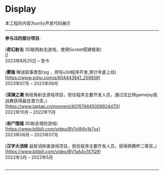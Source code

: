 # Display
 本工程的内容为unity开发代码展示<br />
 ****
__参与过的部分项目__:<br />
<br/>
(__奇幻射击__ 3D联网射击游戏，使用Socket搭建框架)<br/>[]<br/>
2023年8月25日 – 至今<br/>
<br/>
(__雾隐__ 解谜叙事类型rpg ，担任u3d程序开发,预计年底上线)<br/>[https://www.sohu.com/a/604443841_258858]<br />
2023年07月 – 2023年09月<br/>
<br/>
(__深渊之潮__  俯视角射击游戏项目，担任程序主要开发人员，通过吉比特gamejay挑战赛获得最佳潜力奖。)<br/>[https://www.taptap.cn/moment/407674645009924470]<br/>
2022年10月 – 2022年11月<br/>
<br/>
(__丧尸围城__   3D射击塔防游戏)<br/>[https://www.bilibili.com/video/BV1yW4y1k7vx]<br/>
2023年06月 – 2023年07月<br/>
<br/>
(__汉字大消除__ 益智消除类游戏项目，担任程序主要开发人员，获得奔腾杯二等奖。)<br/>[https://www.bilibili.com/video/BV1oA4y1X7Q9]<br/>
2022年3月 – 2022年5月<br/>
<br/>
****
